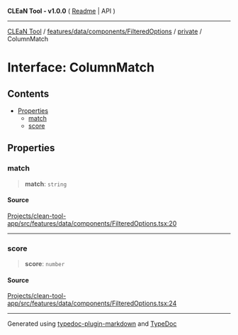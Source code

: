 **CLEaN Tool - v1.0.0** ( [Readme](../../../../../../README.md) \| API )

***

[CLEaN Tool](../../../../../../modules.md) / [features/data/components/FilteredOptions](../../README.md) / [private](../README.md) / ColumnMatch

# Interface: ColumnMatch

## Contents

- [Properties](ColumnMatch.md#properties)
  - [match](ColumnMatch.md#match)
  - [score](ColumnMatch.md#score)

## Properties

### match

> **match**: `string`

#### Source

[Projects/clean-tool-app/src/features/data/components/FilteredOptions.tsx:20](https://github.com/yuckyh/clean-tool-app/)

***

### score

> **score**: `number`

#### Source

[Projects/clean-tool-app/src/features/data/components/FilteredOptions.tsx:24](https://github.com/yuckyh/clean-tool-app/)

***

Generated using [typedoc-plugin-markdown](https://www.npmjs.com/package/typedoc-plugin-markdown) and [TypeDoc](https://typedoc.org/)
